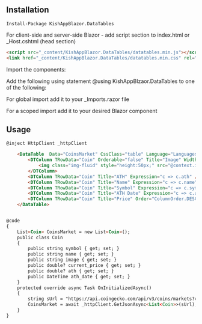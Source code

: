 ## Installation 


```
Install-Package KishAppBlazor.DataTables
```


For client-side and server-side Blazor - add script section to index.html or _Host.cshtml (head section) 

```html
<script src="_content/KishAppBlazor.DataTables/datatables.min.js"></script>
<link href="_content/KishAppBlazor.DataTables/datatables.min.css" rel="stylesheet" />
```
Import the components:

Add the following using statement @using KishAppBlzaor.DataTables to one of the following:

For global import add it to your _Imports.razor file

For a scoped import add it to your desired Blazor component

## Usage


```html
@inject HttpClient _httpClient

    <DataTable  Data="CoinsMarket" CssClass="table" Language="Languages.Persian" DelayCount="10" Responsive="true" ColReorder="true" ScrollX="false" ScrollY="500px" Info="true" Keys="false" StateSave="false" Dom="<'top'i>rt<'bottom'flp><'clear'>"  Ordering="true">    
        <DTColumn TRowData="Coin" Orderable="false" Title="Image" Width="50px" Searchable="false" Visible="true"   >
            <img class="img-fluid" style="height:50px;" src="@context.image" alt="photo">
        </DTColumn>
        <DTColumn TRowData="Coin" Title="ATH" Expression="c => c.ath" />
        <DTColumn TRowData="Coin" Title="Name" Expression="c => c.name"  />
        <DTColumn TRowData="Coin" Title="Symbol" Expression="c => c.symbol"  />
        <DTColumn TRowData="Coin" Title="ATH Date" Expression="c => c.ath_date" Format="d" />
        <DTColumn TRowData="Coin" Title="Price" Order="ColumnOrder.DESC">@context.current_price</DTColumn>
    </DataTable>


@code
{
    List<Coin> CoinsMarket = new List<Coin>();
    public class Coin
    {
        public string symbol { get; set; }
        public string name { get; set; }
        public string image { get; set; }
        public double? current_price { get; set; }
        public double? ath { get; set; }
        public DateTime ath_date { get; set; }
    }
    protected override async Task OnInitializedAsync()
    {
        string sUrl = "https://api.coingecko.com/api/v3/coins/markets?vs_currency=usd&order=market_cap_desc&per_page=100&page=1&sparkline=false";
        CoinsMarket = await _httpClient.GetJsonAsync<List<Coin>>(sUrl);
    }
} 
```
